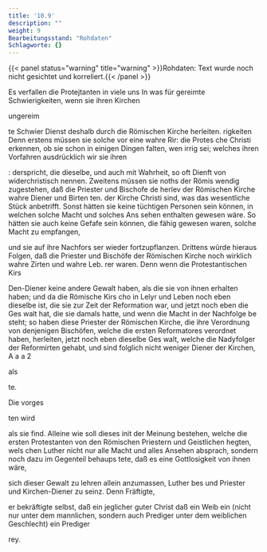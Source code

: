```yaml
---
title: '10.9'
description: ""
weight: 9
Bearbeitungsstand: "Rohdaten"
Schlagworte: {}
---
```


{{< panel status="warning" title="warning" >}}Rohdaten: Text wurde noch nicht gesichtet und korreliert.{{< /panel >}}
<!-- Seite 395 -->


Es verfallen die Protejtanten in viele uns In was für gereimte Schwierigkeiten, wenn sie ihren Kirchen

ungereim

te Schwier Dienst deshalb durch die Römischen Kirche herleiten. rigkeiten Denn erstens müssen sie solche vor eine wahre Rir: die Protes che Christi erkennen, ob sie schon in einigen Dingen falten, wen irrig sei; welches ihren Vorfahren ausdrücklich wir sie ihren

: derspricht, die dieselbe, und auch mit Wahrheit, so oft Dienft von widerchristisch nennen. Zweitens müssen sie noths der Römis wendig zugestehen, daß die Priester und Bischofe de herlev der Römischen Kirche wahre Diener und Birten ten. der Kirche Christi sind, was das wesentliche Stück anbetrifft. Sonst hätten sie keine tüchtigen Personen sein können, in welchen solche Macht und solches Ans sehen enthalten gewesen wäre. So hätten sie auch keine Gefafe sein können, die fähig gewesen waren, solche Macht zu empfangen,

und sie auf ihre Nachfors ser wieder fortzupflanzen. Drittens würde hieraus Folgen, daß die Priester und Bischöfe der Römischen Kirche noch wirklich wahre Zirten und wahre Leb. rer waren. Denn wenn die Protestantischen Kirs

Den-Diener keine andere Gewalt haben, als die sie von ihnen erhalten haben; und da die Römische Kirs cho in Lelyr und Leben noch eben dieselbe ist, die sie zur Zeit der Reformation war, und jetzt noch eben die Ges walt hat, die sie damals hatte, und wenn die Macht in der Nachfolge be steht; so haben diese Priester der Römischen Kirche, die ihre Verordnung von denjenigen Bischöfen, welche die ersten Reformatores verordnet haben, herleiten, jetzt noch eben dieselbe Ges walt, welche die Nadyfolger der Reformirten gehabt, und sind folglich nicht weniger Diener der Kirchen, A a a 2

als

te.

Die vorges

ten wird
<!-- Seite 396 -->
als sie find. Alleine wie soll dieses init der Meinung bestehen, welche die ersten Protestanten von den Römischen Priestern und Geistlichen hegten, wels chen Luther nicht nur alle Macht und alles Ansehen absprach, sondern noch dazu im Gegenteil behaups tete, daß es eine Gottlosigkeit von ihnen wäre,

sich dieser Gewalt zu lehren allein anzumassen, Luther bes und Priester und Kirchen-Diener zu seinz. Denn Fräftigte,

er bekräftigte selbst, daß ein jeglicher guter Christ daß ein Weib ein (nicht nur unter dem mannlichen, sondern auch Prediger unter dem weiblichen Geschlecht) ein Prediger

rey.

